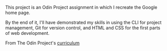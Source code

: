 This project is an Odin Project assignment in which I recreate the Google home page. 

By the end of it, I'll have demonstrated my skills in using the CLI for project management, Git for version control, and HTML and CSS for the first parts of web development.

From The Odin Project's [curriculum](http://www.theodinproject.com/courses/web-development-101/lessons/html-css)